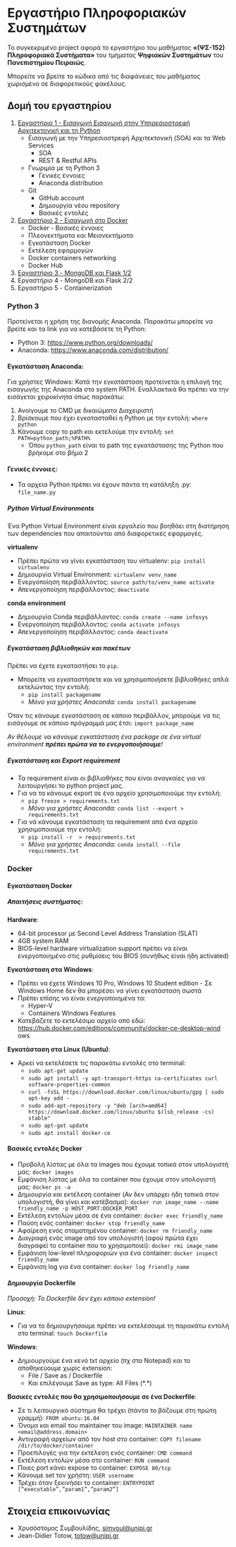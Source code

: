 # Εργαστήριο Πληροφοριακών Συστημάτων

Το συγκεκριμένο project αφορά το εργαστήριο του μαθήματος __«(ΨΣ-152) Πληροφοριακά Συστήματα»__ του τμήματος __Ψηφιακών Συστημάτων__ του __Πανεπιστημίου Πειραιώς__. 

Μπορείτε να βρείτε το κώδικα από τις διαφάνειες του μαθήματος χωρισμένο σε διαφορετικούς φακέλους. 

## Δομή του εργαστηρίου
1. [Εργαστήριο 1 - Εισαγωγή Εισαγωγή στην Υπηρεσιοστρεφή Αρχιτεκτονική και τη Python](https://github.com/csymvoul/Information-Systems-Lab/tree/master/lab1)
   * Εισαγωγή με την Υπηρεσιοστρεφή Αρχιτεκτονική (SOA) και τα Web Services
      * SOA
      * REST & Restful APIs
   * Γνωριμία με τη Python 3
      * Γενικές έννοιες
      * Anaconda distribution
   * Git
      * GitΗub account
      * Δημιουργία νέου repository
      * Βασικές εντολές
2. [Εργαστήριο 2 - Εισαγωγή στο Docker](https://github.com/csymvoul/Information-Systems-Lab/tree/master/lab2)
   * Docker - Βασικές έννοιες 
   * Πλεονεκτήματα και Μειονεκτήματα
   * Εγκατάσταση Docker
   * Εκτέλεση εφαρμογών 
   * Docker containers networking
   * Docker Hub 
3. [Εργαστήριο 3 - MongoDB και Flask 1/2](https://github.com/csymvoul/Information-Systems-Lab/tree/master/lab3)
4. Εργαστήριο 4 - MongoDB και Flask 2/2
5. Εργαστήριο 5 - Containerization

### Python 3
Προτείνεται η χρήση της διανομής Anaconda. Παρακάτω μπορείτε να βρείτε και τα link για να κατεβάσετε τη Python: 
* Python 3: https://www.python.org/downloads/
* Anaconda: https://www.anaconda.com/distribution/

#### Εγκατάσταση Anaconda: 
Για χρήστες Windows: Κατά την εγκατάσταση προτείνεται η επιλογή της εισαγωγής της Anaconda στο system PATH. Εναλλακτικά θα πρέπει να την εισάγεται χειροκίνητα όπως παρακάτω:

1. Ανοίγουμε το CMD με δικαιώματα Διαχειριστή 
2. Βρίσκουμε που έχει εγκατασταθεί η Python με την εντολή: ```where python```
3. Κάνουμε copy το path και εκτελούμε την εντολή: ```set PATH=python_path;%PATH%```
    * Όπου ```python_path``` είναι το path της εγκατάστασης της Python που βρήκαμε στο βήμα 2

#### Γενικές έννοιες: 
* Τα αρχεία Python πρέπει να έχουν πάντα τη κατάληξη .py: `file_name.py`

##### Python Virtual Environments 
Ένα Python Virtual Environment είναι εργαλείο που βοηθάει στη διατήρηση των dependencies που 
απαιτούνται από διαφορετικές εφαρμογές. 

__virtualenv__
  * Πρέπει πρώτα να γίνει εγκατάσταση του virtualenv:	``pip install virtualenv``
  * Δημιουργία Virtual Environment: `virtualenv venv_name`
  * Ενεργοποίηση περιβάλλοντος:	`source path/to/venv_name activate`
  * Απενεργοποίηση περιβάλλοντος:	`deactivate` 

__conda environment__
  * Δημιουργία Conda περιβάλλοντος: `conda create --name infosys`
  * Ενεργοποίηση περιβάλλοντος: `conda activate infosys`
  * Απενεργοποίηση περιβάλλοντος: `conda deactivate`

##### Εγκατάσταση βιβλιοθηκών και πακέτων
Πρέπει να έχετε εγκαταστήσει το ```pip```. 
* Mπορείτε να εγκαταστήσετε και να χρησιμοποιήσετε βιβλιοθήκες απλά εκτελώντας την εντολή:
  * ```pip install packagename```
  * _Μόνο για χρήστες Anaconda:_ ```conda install packagename```

Όταν τις κάνουμε εγκατάσταση σε κάποιο περιβάλλον, μπορούμε να τις εισάγουμε σε κάποιο πρόγραμμά μας έτσι: 
```import package_name```

_Αν θέλουμε να κάνουμε εγκατάσταση ένα package σε ένα virtual environment __πρέπει πρώτα να το ενεργοποιήσουμε__!_

##### Εγκατάσταση και Export requirement
* Τα requirement είναι οι βιβλιοθήκες που είναι αναγκαίες για να λειτουργήσει το python project μας.
* Για να τα κάνουμε export σε ένα αρχείο χρησιμοποιούμε την εντολή: 
  * `pip freeze > requirements.txt` 
  * _Μόνο για χρήστες Anaconda_: `conda list --export > requirements.txt`
* Για νά κάνουμε εγκατάσταση τα requirement από ένα αρχείο χρησιμοποιούμε την εντολή: 
  * `pip install -r  > requirements.txt` 
  * _Μόνο για χρήστες Anaconda_: `conda install --file requirements.txt`

### Docker 

#### Εγκατάσταση Docker 
##### Απαιτήσεις συστήματος: 
__Hardware__:
* 64-bit processor με Second Level Address Translation (SLAT)
* 4GB system RAM
* BIOS-level hardware virtualization support πρέπει να είναι ενεργοποιημένο στις ρυθμίσεις του BIOS (συνήθως είναι ήδη activated)

__Εγκατάσταση στα Windows__: 
* Πρέπει να έχετε Windows 10 Pro, Windows 10 Student edition - Σε Windows Home δεν θα μπορέσει να γίνει εγκατάσταση σωστά
* Πρέπει επίσης να είναι ενεργοποιημένα τα: 
  * Hyper-V 
  * Containers Windows Features
* Κατεβάζετε το εκτελέσιμο αρχείο από εδώ: https://hub.docker.com/editions/community/docker-ce-desktop-wind
ows

__Εγκατάσταση στα Linux (Ubuntu)__:
* Αρκεί να εκτελέσετε τις παρακάτω εντολές στο terminal: 
  * `sudo apt-get update`
  * `sudo apt install -y apt-transport-https ca-certificates curl software-properties-common`
  * `curl -fsSL https://download.docker.com/linux/ubuntu/gpg | sudo apt-key add -`
  * `sudo add-apt-repository -y "deb [arch=amd64] https://download.docker.com/linux/ubuntu $(lsb_release -cs) stable"`
  * `sudo apt-get update`
  * `sudo apt install docker-ce`

#### Βασικές εντολές Docker

* Προβολή λίστας με όλα τα images που έχουμε τοπικά στον υπολογιστή μας: `docker images`
* Εμφάνιση λίστας με όλα τα container που έχουμε στον υπολογιστή μας: `docker ps -a`
* Δημιουργία και εκτέλεση container (Αν δεν υπάρχει ήδη τοπικά στον υπολογιστή, θα γίνει και κατέβασμα): `docker run image_name --name friendly_name -p HOST_PORT:DOCKER_PORT`
* Εκτέλεση εντολών μέσα σε ένα container: `docker exec friendly_name`
* Παύση ενός container: `docker stop friendly_name`
* Αφαίρεση ενός σταματημένου container: `docker rm friendly_name` 
* Διαγραφή ενός image από τον υπολογιστή (αφού πρώτα έχει διαγραφεί το container που το χρησιμοποιεί): `docker rmi image_name`
* Εμφάνιση low-level πληροφοριών για ένα container: `docker inspect friendly_name`
* Εμφάνιση log για ένα container: `docker log friendly_name`

#### Δημιουργία Dockerfile
_Προσοχή: Το Dockerfile δεν έχει κάποιο extension!_

__Linux__: 
* Για να το δημιουργήσουμε πρέπει να εκτελέσουμε τη παρακάτω εντολή στο terminal: `touch Dockerfile`

__Windows__:
* Δημιουργούμε ένα κενό txt αρχείο (πχ στο Notepad) και το αποθηκεύουμε χωρίς extension: 
    * File / Save as / Dockerfile 
    * Και επιλέγουμε Save as type: All Files (\*.\*)

__Βασικές εντολές που θα χρησιμοποιήσουμε σε ένα Dockerfile__:
* Σε τι λειτουργικό σύστημα θα τρέχει (πάντα το βάζουμε στη πρώτη γραμμή): `FROM ubuntu:16.04` 
* Όνομα και email του maintainer του image: `MAINTAINER name <email@address.domain>`
* Αντιγραφή αρχείων από τον host στο container: `COPY filename /dir/to/docker/container`
* Προεπιλογές για την εκτέλεση ενός container: `CMD command`
* Εκτέλεση εντολών μέσα στο container: `RUN command`
* Ποιες port κάνει expose το container: `EXPOSE 80/tcp`
* Κάνουμε set τον χρήστη: `USER username`
* Τρέχει όταν ξεκινήσει το container: `ENTRYPOINT [“executable”,”param1”,”param2”]` 

## Στοιχεία επικοινωνίας
* Χρυσόστομος Συμβουλίδης, simvoul@unipi.gr
* Jean-Didier Totow, totow@unipi.gr 
